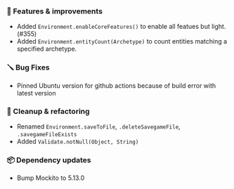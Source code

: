 ### 🚀 Features & improvements

- Added `Environment.enableCoreFeatures()` to enable all featues but light. (#355)
- Added `Environment.entityCount(Archetype)` to count entities matching a specified archetype.

### 🪛 Bug Fixes

- Pinned Ubuntu version for github actions because of build error with latest version

### 🧽 Cleanup & refactoring

- Renamed `Environment.saveToFile`, `.deleteSavegameFile`, `.savegameFileExists`
- Added `Validate.notNull(Object, String)`

### 📦 Dependency updates

- Bump Mockito to 5.13.0